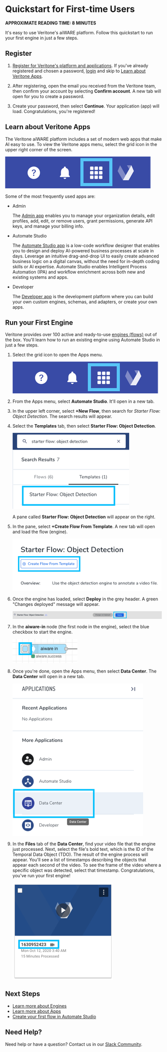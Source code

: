 <!-- markdownlint-disable no-inline-html no-trailing-spaces blanks-around-headings heading-increment no-multiple-blanks-->


# Quickstart for First-time Users <!-- {docsify-ignore} -->

**APPROXIMATE READING TIME: 8 MINUTES**

It's easy to use Veritone's aiWARE platform. Follow this quickstart to run your first engine in just a few steps.


## Register <!-- {docsify-ignore} -->

1. [Register for Veritone's platform and applications](https://www.veritone.com/onboarding/#/signUp?type=developer). If you've already registered and chosen a password, [login](https://login.veritone.com/) and skip to [Learn about Veritone Apps](#learn-about-veritone-apps).

2. After registering, open the email you received from the Veritone team, then confirm your account by selecting **Confirm account**. A new tab will open for you to create a password.

3. Create your password, then select **Continue**. Your application (app) will load. Congratulations, you're registered!

## Learn about Veritone Apps <!-- {docsify-ignore} -->

The Veritone aiWARE platform includes a set of modern web apps that make AI easy to use. To view the Veritone apps menu, select the grid icon in the upper right corner of the screen.

![Grid icon that shows your Veritone apps](grid-icon.png)

Some of the most frequently used apps are:

* Admin

    The [Admin app](https://admin.veritone.com/) enables you to manage your organization details, edit profiles, add, edit, or remove users, grant permissions, generate API keys, and manage your billing info.

* Automate Studio

    The [Automate Studio app](https://automate.veritone.com/) is a low-code workflow designer that enables you to design and deploy AI-powered business processes at scale in days. Leverage an intuitive drag-and-drop UI to easily create advanced business logic on a digital canvas, without the need for in-depth coding skills or AI expertise. Automate Studio enables Intelligent Process Automation (IPA) and workflow enrichment across both new and existing systems and apps.

* Developer

    The [Developer app](https://developer.veritone.com/) is the development platform where you can build your own custom engines, schemas, and adapters, or create your own apps.


## Run your First Engine <!-- {docsify-ignore} -->

Veritone provides over 100 active and ready-to-use [engines (flows)](/developer/engines/README) out of the box. You'll learn how to run an existing engine using Automate Studio in just a few steps.

1. Select the grid icon to open the Apps menu.

    ![Grid icon that shows your Veritone apps](grid-icon.png)

1. From the Apps menu, select **Automate Studio**. It'll open in a new tab.

2. In the upper left corner, select **+New Flow**, then search for _Starter Flow: Object Detection_. The search results will appear.

4. Select the **Templates** tab, then select **Starter Flow: Object Detection**.

    ![Starter flow object detection in the search results](starter-flow-search-result.png)

    A pane called **Starter Flow: Object Detection** will appear on the right. 

5. In the pane, select **+Create Flow From Template**. A new tab will open and load the flow (engine).

    ![Create Flow from Template button](select-create-flow-from-template.png)

5. Once the engine has loaded, select **Deploy** in the grey header. A green "Changes deployed" message will appear.

    ![Deploy in the header button](select-deploy-in-header.png)

6. In the **aiware-in** node (the first node in the engine), select the blue checkbox to start the engine.

    ![First node in your engine, the aiware-in node](aiware-in-node.png)

7. Once you're done, open the Apps menu, then select **Data Center**. The **Data Center** will open in a new tab.

    ![Data center app](select-data-center.png)

8. In the **Files** tab of the **Data Center**, find your video file that the engine just processed. Next, select the file's bold text, which is the ID of the Temporal Data Object (TDO). The result of the engine process will appear. You'll see a list of timestamps describing the objects that appear each second of the video. To see the frame of the video where a specific object was detected, select that timestamp. Congratulations, you've run your first engine!

    ![Processed video file example](processed-video.png)


## Next Steps <!-- {docsify-ignore} -->

* [Learn more about Engines](/developer/engines/getting-started/)
* [Learn more about Apps](/developer/applications/app-tutorial/)
* [Create your first flow in Automate Studio](/automate-studio/getting-started/README)


## Need Help? <!-- {docsify-ignore} -->

Need help or have a question? Contact us in our [Slack Community](http://veritonedev.slack.com/).
